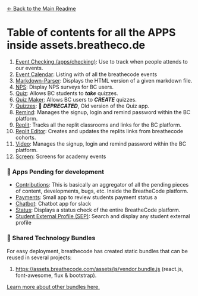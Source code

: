[<- Back to the Main Readme](../docs/README.md)

# Table of contents for all the APPS inside assets.breatheco.de

1. [Event Checking /apps/checking)](../apps/checkin/README.md): Use to track when people attends to our events.
2. [Event Calendar](../apps/event-calendar/README.md): Listing with of all the breathecode events
3. [Markdown-Parser](../apps/markdown-parser/README.md): Displays the HTML version of a given markdown file.
4. [NPS](../apps/nps/README.md): Display NPS surveys for BC users.
5. [Quiz](../apps/quiz/README.md): Allows BC students to ***take*** quizzes.
6. [Quiz Maker](../apps/quiz-maker/README.md): Allows BC users to ***CREATE*** quizzes.
7. [Quizzes](../apps/quizzes/README.md): :small_orange_diamond: ***DEPRECATED***, Old version of the Quiz app.
8. [Remind](../apps/remind/README.md): Manages the signup, login and remind password within the BC platform. 
9. [Replit](../apps/replit/README.md): Tracks all the replit classrooms and links for the BC platform.
10. [Replit Editor](../apps/replit-editor/README.md): Creates and updates the replits links from breathecode cohorts.
11. [Video](../apps/video/README.md): Manages the signup, login and remind password within the BC platform.
12. [Screen](../apps/screen/README.md): Screens for academy events

### :black_square_button: Apps Pending for development
- [Contributions](../apps/contributions/README.md): This is basically an aggregator of all the pending pieces of content, developments, bugs, etc. Inside the BreatheCode platform.
- [Payments](../apps/payments/README.md): Small app to review students payment status a
- [Chatbot](../apps/chatbot/README.md): Chatbot app for slack
- [Status](../apps/status/README.md): Displays a status check of the entire BreatheCode platform.
- [Student External Profile (SEP)](../apps/sep/README.md): Search and display any student external profile

### :briefcase: Shared Technology Bundles
For easy deployment, breathecode has created static bundles that can be reused in several projects:
1. https://assets.breathecode.com/assets/js/vendor.bundle.js (react.js, font-awesome, flux & bootstrap).

[Learn more about other bundles here.](./bundles.md)
<!--stackedit_data:
eyJoaXN0b3J5IjpbLTE3MDMyMzk0NTYsLTg2OTE2NTUwMCwyMD
k0ODI1MTQyLDE1MDUwNjE3NiwtMTMzOTA2NzYxNF19
-->